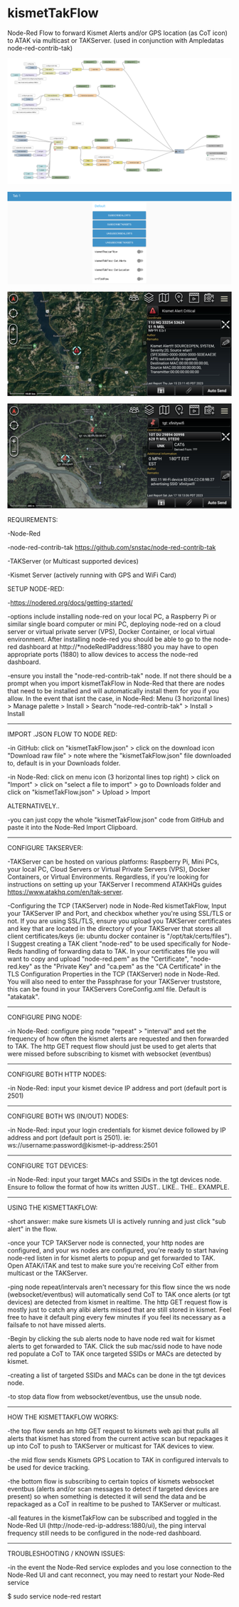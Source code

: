 # kismetTakFlow
Node-Red Flow to forward Kismet Alerts and/or GPS location (as CoT icon) to ATAK via multicast or TAKServer. (used in conjunction with Ampledatas node-red-contrib-tak)

![flow](/kismetTakFlow.png?raw=true "Node Red Flow")

![flow](/kismetTakFlowUi.png?raw=true "Node Red Flow")

![flow](/kismetAlertsATAK.png?raw=true "ATAK Alerts")

![flow](/kismetTargetsATAK.png?raw=true "ATAK Targets")

REQUIREMENTS:

-Node-Red

-node-red-contrib-tak https://github.com/snstac/node-red-contrib-tak

-TAKServer (or Multicast supported devices)

-Kismet Server (actively running with GPS and WiFi Card)

SETUP NODE-RED:

-https://nodered.org/docs/getting-started/

-options include installing node-red on your local PC, a Raspberry Pi or similar single board computer or mini PC, deploying node-red on a cloud server or virtual private server (VPS), Docker Container, or local virtual environment. After installing node-red you should be able to go to the node-red dashboard at http://*nodeRedIPaddress:1880 you may have to open appropriate ports (1880) to allow devices to access the node-red dashboard.

-ensure you install the "node-red-contrib-tak" node. If not there should be a prompt when you import kismetTakFlow in Node-Red that there are nodes that need to be installed and will automatically install them for you if you allow. In the event that isnt the case, in Node-Red: Menu (3 horizontal lines) > Manage palette > Install > Search "node-red-contrib-tak" > Install > Install

-----------------------------

IMPORT .JSON FLOW TO NODE RED:

-in GitHub: click on "kismetTakFlow.json" > click on the download icon "Download raw file" > note where the "kismetTakFlow.json" file downloaded to, default is in your Downloads folder.

-in Node-Red: click on menu icon (3 horizontal lines top right) > click on "Import" > click on "select a file to import" > go to Downloads folder and click on "kismetTakFlow.json" > Upload > Import

ALTERNATIVELY..

-you can just copy the whole "kismetTakFlow.json" code from GitHub and paste it into the Node-Red Import Clipboard.

-------------------------------

CONFIGURE TAKSERVER:

-TAKServer can be hosted on various platforms: Raspberry Pi, Mini PCs, your local PC, Cloud Servers or Virtual Private Servers (VPS), Docker Containers, or Virtual Environments. Regardless, if you're looking for instructions on setting up your TAKServer I recommend ATAKHQs guides https://www.atakhq.com/en/tak-server.

-Configuring the TCP (TAKServer) node in Node-Red kismetTakFlow, Input your TAKServer IP and Port, and checkbox whether you're using SSL/TLS or not. If you are using SSL/TLS, ensure you upload you TAKServer certificates and key that are located in the directory of your TAKServer that stores all client certificates/keys (ie: ubuntu docker container is "/opt/tak/certs/files"). I Suggest creating a TAK client "node-red" to be used specifically for Node-Reds handling of forwarding data to TAK. In your certificates file you will want to copy and upload "node-red.pem" as the "Certificate", "node-red.key" as the "Private Key" and "ca.pem" as the "CA Certificate" in the TLS Configuration Properties in the TCP (TAKServer) node in Node-Red. You will also need to enter the Passphrase for your TAKServer truststore, this can be found in your TAKServers CoreConfig.xml file. Default is "atakatak".

----------------------------------

CONFIGURE PING NODE:

-in Node-Red: configure ping node "repeat" > "interval" and set the frequency of how often the kismet alerts are requested and then forwarded to TAK. The http GET request flow should just be used to get alerts that were missed before subscribing to kismet with websocket (eventbus)

-----------------------------------

CONFIGURE BOTH HTTP NODES:

-in Node-Red: input your kismet device IP address and port (default port is 2501)

-----------------------------------

CONFIGURE BOTH WS (IN/OUT) NODES:

-in Node-Red: input your login credentials for kismet device followed by IP address and port (default port is 2501). ie: ws://username:password@kismet-ip-address:2501

-----------------------------------

CONFIGURE TGT DEVICES:

-in Node-Red: input your target MACs and SSIDs in the tgt devices node. Ensure to follow the format of how its written JUST.. LIKE.. THE.. EXAMPLE.

------------------------------------

USING THE KISMETTAKFLOW:

-short answer: make sure kismets UI is actively running and just click "sub alert" in the flow.

-once your TCP TAKServer node is connected, your http nodes are configured, and your ws nodes are configured, you're ready to start having node-red listen in for kismet alerts to popup and get forwarded to TAK. Open ATAK/iTAK and test to make sure you're receiving CoT either from multicast or the TAKServer.

-ping node repeat/intervals aren't necessary for this flow since the ws node (websocket/eventbus) will automatically send CoT to TAK once alerts (or tgt devices) are detected from kismet in realtime. The http GET request flow is mostly just to catch any alibi alerts missed that are still stored in kismet. Feel free to have it default ping every few minutes if you feel its necessary as a failsafe to not have missed alerts.

-Begin by clicking the sub alerts node to have node red wait for kismet alerts to get forwarded to TAK. Click the sub mac/ssid node to have node red populate a CoT to TAK once targeted SSIDs or MACs are detected by kismet.

-creating a list of targeted SSIDs and MACs can be done in the tgt devices node.

-to stop data flow from websocket/eventbus, use the unsub node.


------------------------------------

HOW THE KISMETTAKFLOW WORKS:

-the top flow sends an http GET request to kismets web api that pulls all alerts that kismet has stored from the current active scan but repackages it up into CoT to push to TAKServer or multicast for TAK devices to view.

-the mid flow sends Kismets GPS Location to TAK in configured intervals to be used for device tracking.

-the bottom flow is subscribing to certain topics of kismets websocket eventbus (alerts and/or scan messages to detect if targeted devices are present) so when something is detected it will send the data and be repackaged as a CoT in realtime to be pushed to TAKServer or multicast.

-all features in the kismetTakFlow can be subscribed and toggled in the Node-Red UI (http://node-red-ip-address:1880/ui), the ping interval frequency still needs to be configured in the node-red dashboard.

--------------------------------------

TROUBLESHOOTING / KNOWN ISSUES:

-in the event the Node-Red service explodes and you lose connection to the Node-Red UI and cant reconnect, you may need to restart your Node-Red service

$ sudo service node-red restart
